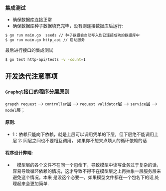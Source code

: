 ### 集成测试
* 确保数据库连接正常
* 确保数据库种子数据填充完毕，没有则连接数据库后运行:
``` bash 
$ go run main.go  seeds // 种子数据会自动写入到已连接成功的数据库中
$ go run main.go http_api // 启动服务
```

最后进行接口的集成测试
``` bash 
$ go test http-api/tests -v -count=1
```

## 开发迭代注意事项
### `Graphql`接口的程序分层原则
`grapqh request` --> `controller`层 --> `request validator`层 --> `service`层 --> `model`层；
#### 原则:  
* 1：依赖只能向下依赖，就是上层可以调用凭单的下层，但下层绝不能调用上层
2: 同层之间也不要相互调用， 如果你不想来点烦人的循环依赖的话
    
    
#### 程序设计弊端:  
* &emsp;模型层的各个文件不在同一个包命下，导致模型中读写业务过于复杂的话，容易导致循环依赖的情况，这才导致不得不在模型层之上再抽象一层服务层来避免这个情况。本来
是没这个必要一，如果模型文件都在一个包名下的话,处理起来会更加简单.
